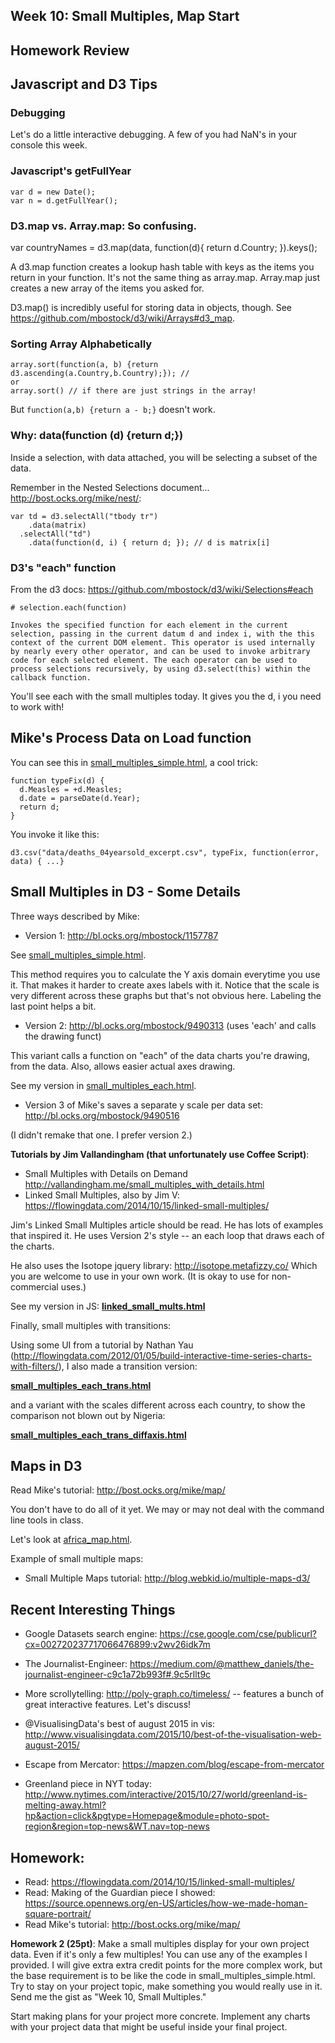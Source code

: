 ## Week 10: Small Multiples, Map Start

## Homework Review

## Javascript and D3 Tips

### Debugging

Let's do a little interactive debugging.  A few of you had NaN's in your console this week.

### Javascript's getFullYear

````
var d = new Date();
var n = d.getFullYear();
````


### D3.map vs. Array.map: So confusing.

var countryNames = d3.map(data, function(d){
  return d.Country;
}).keys();

A d3.map function creates a lookup hash table with keys as the items you return in your function.  It's not the same thing as array.map.  Array.map just creates a new array of the items you asked for.

D3.map() is incredibly useful for storing data in objects, though. See https://github.com/mbostock/d3/wiki/Arrays#d3_map.


### Sorting Array Alphabetically

````
array.sort(function(a, b) {return d3.ascending(a.Country,b.Country);}); // 
or
array.sort() // if there are just strings in the array!
````

But `function(a,b) {return a - b;}` doesn't work.


### Why: data(function (d) {return d;})

Inside a selection, with data attached, you will be selecting a subset of the data.

Remember in the Nested Selections document... http://bost.ocks.org/mike/nest/:

````
var td = d3.selectAll("tbody tr")
    .data(matrix)
  .selectAll("td")
    .data(function(d, i) { return d; }); // d is matrix[i]
````

### D3's "each" function

From the d3 docs: https://github.com/mbostock/d3/wiki/Selections#each

    # selection.each(function)

    Invokes the specified function for each element in the current selection, passing in the current datum d and index i, with the this context of the current DOM element. This operator is used internally by nearly every other operator, and can be used to invoke arbitrary code for each selected element. The each operator can be used to process selections recursively, by using d3.select(this) within the callback function.

You'll see each with the small multiples today.  It gives you the d, i you need to work with!


## Mike's Process Data on Load function

You can see this in [small_multiples_simple.html](small_multiples_simple.html), a cool trick:

````
function typeFix(d) {
  d.Measles = +d.Measles;
  d.date = parseDate(d.Year);
  return d;
}
````

You invoke it like this:

````
d3.csv("data/deaths_04yearsold_excerpt.csv", typeFix, function(error, data) { ...}
````

## Small Multiples in D3 - Some Details

Three ways described by Mike:

* Version 1: http://bl.ocks.org/mbostock/1157787

See [small_multiples_simple.html](small_multiples_simple.html).

This method requires you to calculate the Y axis domain everytime you use it. That makes it harder to create axes labels with it.  Notice that the scale is very different across these graphs but that's not obvious here.  Labeling the last point helps a bit.

* Version 2: http://bl.ocks.org/mbostock/9490313 (uses 'each' and calls the drawing funct)

This variant calls a function on "each" of the data charts you're drawing, from the data. Also, allows easier actual axes drawing.

See my version in [small_multiples_each.html](small_multiples_each.html).

* Version 3 of Mike's saves a separate y scale per data set: http://bl.ocks.org/mbostock/9490516

(I didn't remake that one. I prefer version 2.)

**Tutorials by Jim Vallandingham (that unfortunately use Coffee Script)**:

* Small Multiples with Details on Demand http://vallandingham.me/small_multiples_with_details.html
* Linked Small Multiples, also by Jim V: https://flowingdata.com/2014/10/15/linked-small-multiples/

Jim's Linked Small Multiples article should be read. He has lots of examples that inspired it.  He uses Version 2's style -- an each loop that draws each of the charts.

He also uses the Isotope jquery library: http://isotope.metafizzy.co/  Which you are welcome to use in your own work. (It is okay to use for non-commercial uses.)

See my version in JS: **[linked_small_mults.html](linked_small_mults.html)**

Finally, small multiples with transitions:

Using some UI from a tutorial by Nathan Yau (http://flowingdata.com/2012/01/05/build-interactive-time-series-charts-with-filters/), I also made a transition version:

**[small_multiples_each_trans.html](small_multiples_each_trans.html)**

and a variant with the scales different across each country, to show the comparison not blown out by Nigeria:

**[small_multiples_each_trans_diffaxis.html](small_multiples_each_trans_diffaxis.html)**


## Maps in D3

Read Mike's tutorial: http://bost.ocks.org/mike/map/

You don't have to do all of it yet.  We may or may not deal with the command line tools in class.

Let's look at [africa_map.html](africa_map.html).

Example of small multiple maps:

* Small Multiple Maps tutorial: http://blog.webkid.io/multiple-maps-d3/


## Recent Interesting Things

* Google Datasets search engine: https://cse.google.com/cse/publicurl?cx=002720237717066476899:v2wv26idk7m

* The Journalist-Engineer: https://medium.com/@matthew_daniels/the-journalist-engineer-c9c1a72b993f#.9c5rllt9c

* More scrollytelling: http://poly-graph.co/timeless/ -- features a bunch of great interactive features. Let's discuss!

* @VisualisingData's best of august 2015 in vis: http://www.visualisingdata.com/2015/10/best-of-the-visualisation-web-august-2015/

* Escape from Mercator: https://mapzen.com/blog/escape-from-mercator

* Greenland piece in NYT today: http://www.nytimes.com/interactive/2015/10/27/world/greenland-is-melting-away.html?hp&action=click&pgtype=Homepage&module=photo-spot-region&region=top-news&WT.nav=top-news


## Homework:

* Read: https://flowingdata.com/2014/10/15/linked-small-multiples/
* Read: Making of the Guardian piece I showed: https://source.opennews.org/en-US/articles/how-we-made-homan-square-portrait/
* Read Mike's tutorial: http://bost.ocks.org/mike/map/


**Homework 2 (25pt)**: Make a small multiples display for your own project data. Even if it's only a few multiples!  You can use any of the examples I provided.  I will give extra extra credit points for the more complex work, but the base requirement is to be like the code in small_multiples_simple.html.  Try to stay on your project topic, make something you would really use in it.  Send me the gist as "Week 10, Small Multiples."

Start making plans for your project more concrete.  Implement any charts with your project data that might be useful inside your final project.


